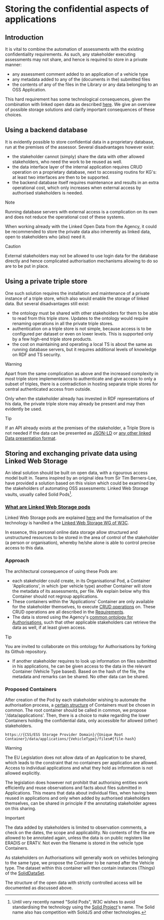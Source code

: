 # Storing the confidential aspects of applications

## Introduction

It is vital to combine the automation of assessments with the existing confidentiality requirements. As such, any stakeholder executing assessments may not share, and hence is required to store in a private manner:

- any assessment comment added to an application of a vehicle type
- any metadata added to any of the (documents in the) submitted files
- the contents of any of the files in the Library or any data belonging to an OSS Application.

This hard requirement has some technological consequences, given the combination with linked open data as described [here](TECHNOLOGY.md). We give an overview of possible storage solutions and clarify important consequences of these choices.

## Using a backend database

It is evidently possible to store confidential data in a proprietary database, run at the premises of the assessor. Several disadvantages however exist:

- the stakeholder cannot (simply) share the data with other allowed stakeholders, who need the work to be reused as well.
- the data interface layer of the internal application requires CRUD operation on a proprietary database, next to accessing routins for KG's: at least two interfaces are then to be supported.
- the backend database itself requires maintenance and results in an extra operational cost, which only increases when external access by authorised stakeholders is needed.

> [!NOTE]
> Running database servers with external access is a complication on its own and does not reduce the operational cost of these systems.

When working already with the Linked Open Data from the Agency, it could be recommended to store the private data also inherently as linked data, open to stakeholders who (also) need it.

> [!CAUTION]
> External stakeholders may not be allowed to use login data for the database directly and hence complicated authorisation mechanisms allowing to do so are to be put in place.

## Using a private triple store

One such solution requires the installation and maintenance of a private instance of a triple store, which also would enable the storage of linked data. But several disadvantages still exist:

- the ontology must be shared with other stakeholders for them to be able to read from this triple store. Updates to the ontology would require renaming operations in all the private triple stores.
- authentication on a triple store is not simple, because access is to be configured per dataset or even on lower levels. This is supported only by a few high-end triple store products.
- the cost on maintaining and operating a local TS is about the same as running database servers, but it requires additional levels of knowledge on RDF and TS security.

> [!WARNING]
> Apart from the same complication as above and the increased complexity in most triple store implementations to authenticate and give access to only a subset of triples, there is a contradiction in hosting separate triple stores for central authenticated access from outside.

Only when the stakeholder already has invested in RDF representations of his data, the private triple store may already be present and may then evidently be used.

> [!TIP]
> If an API already exists at the premises of the stakeholder, a Triple Store is not needed if the data can be presented as [JSON-LD](https://json-ld.org/) or [any other linked Data presentation format](https://data.europa.eu/en/academy/incorporating-open-data-your-application).

## Storing and exchanging private data using Linked Web Storage

An ideal solution should be built on open data, with a rigourous access model built in. Teams inspired by an original idea from Sir Tim Berners-Lee, have provided a solution based on this vision which could be examined by the stakeholders of automating OSS assessments: Linked Web Storage vaults, usually called Solid Pods[^solid].

### [What are Linked Web Storage pods](https://www.w3.org/groups/wg/lws/)

Linked Web Storage pods are explained [here](https://www.inrupt.com/videos/what-is-a-solid-pod) and the formalisation of the technology is handled a the [Linked Web Storage WG of W3C](https://www.w3.org/groups/wg/lws/).

In essence, this personal online data storage allow structured and unstructured resources to be stored in the area of control of the stakeholder (a person or organisation), whereby he/she alone is able to control precise access to this data.

### Approach

The architectural consequence of using these Pods are:

- each stakeholder could create, in its Organisational Pod,  a Container 'Applications', in which (per vehicle type) another Container will store the metadata of its assessments, per file. We explain below why this Container should not regroup applications.
- These containers within the 'Applications' Container are only available for the stakeholder themselves, to execute [CRUD operations](https://docs.inrupt.com/developer-tools/javascript/client-libraries/tutorial/read-write-data/) on. These CRUD operations are all described in the [Requirements](REQUIREMENTS.md).
- The data is stored using the Agency's [common ontology for Authorisations](ERA_KG.md), such that other applicable stakeholders can retrieve the data as well, if at least given access.

> [!TIP]
> You are invited to collaborate on this ontology for Authorisations by forking its Github repository.

- If another stakeholder requires to look up information on files submitted in his applications, he can be given access to the data in the relevant Container (Vehicle Type based). Based on the hash of the file, the metadata and remarks can be shared. No other data can be shared.

### Proposed Containers

After creation of the Pod by each stakeholder wishing to automate the authorisation process, a [certain structure](https://docs.inrupt.com/ess/latest/services/service-pod-storage/#pod-storage-resource-container) of Containers must be chosen in common. The root container should be called in common, we propose '/data/applications'. Then, there is a choice to make regarding the lower Containers holding the confidential data, only accessible for allowed (other) stakeholders.

``
https://{CSS/ESS Storage Provider Domain}/{Unique Root Container}/data/applications/{VehicleType}/files#{file-hash}
``

> [!WARNING]
> The EU Legislation does not allow data of an Application to be shared, which leads to the constraint that no containers per application are allowed. Access to individual applications and what they hold as information is not allowed explicitly.

The legislation does however not prohibit that authorising entities work efficiently and reuse observations and facts about files submitted in Applications. This means that data about individual files, when having been reused in applications and only when added by authorised stakeholders themselves, can be shared in principle if the annotating stakeholder agrees on this sharing.

> [!IMPORTANT]
> The data added by stakeholders is limited to observation comments, a check on the dates, the scope and applicability. No contents of the file are allowed to be annotated again, unless the data is on public registers like ERADIS or ERATV. Not even the filename is stored in the vehicle type Containers.

As stakeholders on Authorisations will generally work on vehicles belonging to the same type, we propose the Container to be named after the Vehicle type. The dataset within this container will then contain instances (Things) of the [SolidDataSet](https://docs.inrupt.com/developer-tools/javascript/client-libraries/structured-data/#structured-data).

The structure of the open data with strictly controlled access will be documented as discussed above.

[^solid]: Until very recently named "Solid Pods", W3C wishes to avoid standardising the technology using the [Solid Project](https://solidproject.org/about)'s name. The Solid name also has competition with SolidJS and other technologies.
